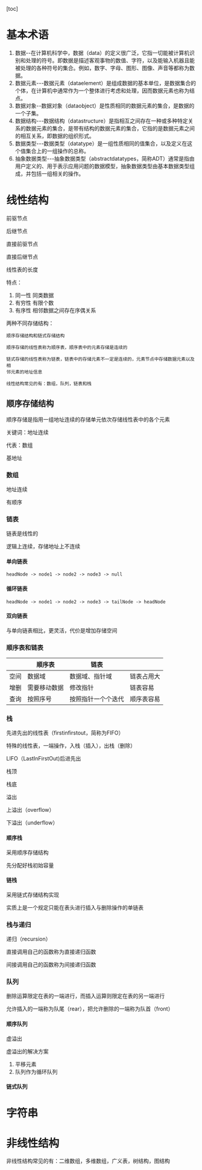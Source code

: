 [toc]

# 基本术语

1. 数据--在计算机科学中，数据（data）的定义很广泛，它指一切能被计算机识别和处理的符号。即数据是描述客观事物的数值、字符，以及能输入机器且能被处理的各种符号的集合。例如，数字、字母、图形、图像、声音等都称为数据。
2. 数据元素---数据元素（dataelement）是组成数据的基本单位，是数据集合的个体，在计算机中通常作为一个整体进行考虑和处理，因而数据元素也称为结点。
3. 数据对象--数据对象（dataobject）是性质相同的数据元素的集合，是数据的一个子集。
4. 数据结构---数据结构（datastructure）是指相互之间存在一种或多种特定关系的数据元素的集合，是带有结构的数据元素的集合，它指的是数据元素之间的相互关系，即数据的组织形式。
5. 数据类型---数据类型（datatype）是一组性质相同的值集合，以及定义在这个值集合上的一组操作的总称。
6. 抽象数据类型---抽象数据类型（abstractdatatypes，简称ADT）通常是指由用户定义的、用于表示应用问题的数据模型，抽象数据类型由基本数据类型组成，并包括一组相关的操作。



# 线性结构

前驱节点

后继节点

直接前驱节点

直接后继节点

线性表的长度

特点：

1. 同一性 同类数据
2. 有穷性 有限个数
3. 有序性 相邻数据之间存在序偶关系



两种不同存储结构：

```
顺序存储结构和链式存储结构

顺序存储的线性表称为顺序表，顺序表中的元素存储是连续的

链式存储的线性表称为链表，链表中的存储元素不一定是连续的，元素节点中存储数据元素以及相
邻元素的地址信息

线性结构常见的有：数组，队列，链表和栈
```

## 顺序存储结构

顺序存储是指用一组地址连续的存储单元依次存储线性表中的各个元素

关键词：地址连续

代表：数组

基地址

### 数组

地址连续

有顺序





### 链表

链表是线性的

逻辑上连续，存储地址上不连续

#### 单向链表

```
headNode -> node1 -> node2 -> node3 -> null
```





#### 循环链表



```
headNode -> node1 -> node2 -> node3 -> tailNode -> headNode 
```





#### 双向链表

与单向链表相比，更灵活，代价是增加存储空间



### 顺序表和链表

|      | 顺序表       | 链表               |            |
| ---- | ------------ | ------------------ | ---------- |
| 空间 | 数据域       | 数据域、指针域     | 链表占用大 |
| 增删 | 需要移动数据 | 修改指针           | 链表容易   |
| 查询 | 按照序号     | 按照指针一个个迭代 | 顺序表容易 |



### 栈

先进先出的线性表（firstinfirstout，简称为FIFO）

特殊的线性表，一端操作，入栈（插入），出栈（删除）

LIFO（LastInFirstOut)后进先出

栈顶

栈底

溢出

上溢出（overflow）

下溢出（underflow）



#### 顺序栈

采用顺序存储结构

先分配好栈初始容量



#### 链栈

采用链式存储结构实现

实质上是一个规定只能在表头进行插入与删除操作的单链表



### 栈与递归

递归（recursion）

直接调用自己的函数称为直接递归函数

间接调用自己的函数称为间接递归函数



### 队列

删除运算限定在表的一端进行，而插入运算则限定在表的另一端进行

允许插入的一端称为队尾（rear），把允许删除的一端称为队首（front）

#### 

#### 顺序队列

虚溢出

虚溢出的解决方案

1. 平移元素
2. 队列作为循环队列



#### 链式队列



# 字符串









# 非线性结构

非线性结构常见的有：二维数组，多维数组，广义表，树结构，图结构





